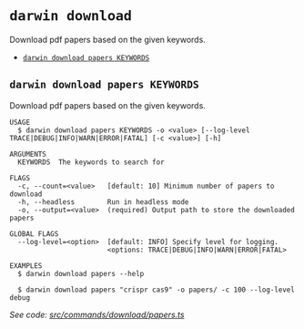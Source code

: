 `darwin download`
=================

Download pdf papers based on the given keywords.

* [`darwin download papers KEYWORDS`](#darwin-download-papers-keywords)

## `darwin download papers KEYWORDS`

Download pdf papers based on the given keywords.

```
USAGE
  $ darwin download papers KEYWORDS -o <value> [--log-level TRACE|DEBUG|INFO|WARN|ERROR|FATAL] [-c <value>] [-h]

ARGUMENTS
  KEYWORDS  The keywords to search for

FLAGS
  -c, --count=<value>   [default: 10] Minimum number of papers to download
  -h, --headless        Run in headless mode
  -o, --output=<value>  (required) Output path to store the downloaded papers

GLOBAL FLAGS
  --log-level=<option>  [default: INFO] Specify level for logging.
                        <options: TRACE|DEBUG|INFO|WARN|ERROR|FATAL>

EXAMPLES
  $ darwin download papers --help

  $ darwin download papers "crispr cas9" -o papers/ -c 100 --log-level debug
```

_See code: [src/commands/download/papers.ts](https://github.com/rpidanny/darwin/blob/v1.18.1/src/commands/download/papers.ts)_
